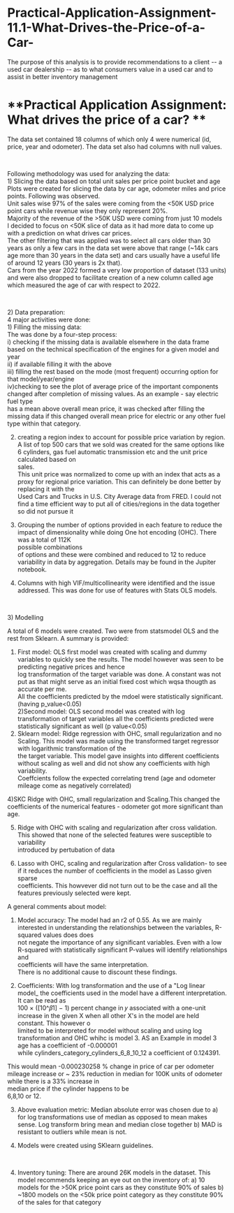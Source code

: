 # Practical-Application-Assignment-11.1-What-Drives-the-Price-of-a-Car-
The purpose of this analysis is to provide recommendations to a client -- a used car dealership -- as to what consumers value in a used car and to assist in better inventory management
<h1>
**Practical Application Assignment: What drives the price of a car? **</h1>


The data set contained 18 columns of which only 4 were numerical (id, price, year and odometer). The data set also had columns with null values.<br />
<p>&nbsp;</p>
Following methodology was used for analyzing the data: <br />
1) Slicing the data based on total unit sales per price point bucket and age <br />
Plots were created for slicing the data by car age, odometer miles and price points. Following was observed. <br />
Unit sales wise 97% of the sales were coming from the <50K USD price point cars while revenue wise they only represent 20%. <br />
Majority of the revenue of the >50K USD were coming from just 10 models <br />
I decided to focus on <50K slice of data as it had more data to come up with a prediction on what drives car prices. <br />
The other filtering that was applied was to select all cars older than 30 years as only a few cars in the data set were above that range (~14k cars age more than 30 years in the data set) and cars usually have a useful life of around 12 years (30 years is 2x that). <br />
Cars from the year 2022 formed a very low proportion of dataset (133 units) and were also dropped to facilitate creation of a new column called age which measured the 
age of car with respect to 2022. <br />
<p>&nbsp;</p>
2) Data preparation: <br />
 4 major activities were done: <br />
 1) Filling the missing data: <br />
 The was done by a four-step process: <br />
 i) checking if the missing data is available elsewhere in the data frame based on the technical specification of the engines for a given model and year <br />
 ii) if available filling it with the above <br />
 iii) filling the rest based on the mode (most frequent) occurring option for that model/year/engine <br />
 iv)checking to see the plot of average price of the important components changed after completion of missing values. As an example - say electric fuel type <br />
has a mean above overall mean price, it was checked after filling the missing data if this changed overall mean price for electric or any other fuel type within that category. <br />

 2) creating a region index to account for possible price variation by region. <br />
 A list of top 500 cars that we sold was created for the same options like 6 cylinders, gas fuel automatic transmission etc and the unit price calculated based on <br /> sales. <br />
 This unit price was normalized to come up with an index that acts as a proxy for regional price variation. This can definitely be done better by replacing it with the<br /> Used Cars and Trucks in U.S. City Average data from FRED. I could not find a time efficient way to put all of cities/regions in the data together so did not 
 pursue it <br />

  3) Grouping the number of options provided in each feature to reduce the impact of dimensionality while doing One hot encoding (OHC). There was a total of 112K <br /> possible combinations <br />
  of options and these were combined and reduced to 12 to reduce variability in data by aggregation. Details may be found in the Jupiter notebook. <br />
   
  4) Columns with high VIF/multicollinearity were identified and the issue addressed. This was done for use of features with Stats OLS models. <br />
<p>&nbsp;</p>
3) Modelling <br />

A total of 6 models were created. Two were from statsmodel OLS and the rest from Sklearn. A summary is provided: <br />
1) First model: OLS first model was created with scaling and dummy variables to quickly see the results. The model however was seen to be predicting negative prices and hence <br />
log transformation of the target variable was done. A constant was not put as that might serve as an initial fixed cost which wqsa thougth as accurate per me.<br />
All the coefficients predicted by the mdoel were statistically significant. (having p_value<0.05)<br />
2)Second model: OLS second model was created with log transformation of target variables all the coefficients predicted were statistically significant as well (p value<0.05) <br />
3) Sklearn model:  Ridge regression with OHC, small regularization and no Scaling. This model was made using the transformed target regressor with logarithmic transformation of the <br />
the target variable. This model gave insights into different coefficients without scaling as well and did not show any coefficients with high variability. <br />
Coeffcients follow the expected correlating trend (age and odometer mileage come as negatively correlated)<br />

4)SKC Ridge with OHC, small regularization and Scaling.This changed the coefficients of the numerical features - odometer got more significant than age. <br />

5) Ridge with OHC with scaling and regularization after cross validation. This showed that none of the selected features were susceptible to variability <br />
 introduced by pertubation of data<br />

6) Lasso with OHC, scaling and regularization after Cross validation- to see if it reduces the number of coefficients in the model as Lasso given sparse  <br />
  coefficients. This howvever did not turn out to be the case and all the features previously selected were kept.

A general comments about model: <br />

1) Model accuracy: The model had an r2 of 0.55. As we are mainly interested in understanding the relationships between the variables, R-squared values does does <br />not negate the importance of any significant variables. Even with a low R-squared with statistically significant P-values will identify relationships and <br /> coefficients will have the same interpretation.  <br />
There is no additional cause to discount these findings.  <br />

2) Coefficients: With log transformation and the use of a "Log linear model_ the coefficients used in the model have a different  interpretation. It can be read as <br /> 100 × ([10^𝛽1] − 1) percent change in 𝑦 associated with a one-unit increase in the given X when all other X's in the model are held constant. This however o<br /> limited to be interpreted for model without scaling and using log transformation and OHC whihc is model 3. AS an Example in model 3 age has a coefficient of -0.000001<br />  while cylinders_category_cylinders_6_8_10_12 a coefficient of 0.124391.  <br />

This would mean -0.000230258 % change in price of car per odometer mileage increase or ~ 23% reduction in median for 100K units of odometer while there is a 33% increase in<br /> median price if the cylinder happens to be <br />
6,8,10 or 12.  <br />

3) Above evaluation metric: Median absolute error was chosen due to 
a) for log transformations use of  median as opposed to mean makes sense. Log transform bring mean and median close together
b) MAD is resistant to outliers while mean is not.

4) Models were created using SKlearn guidelines. 

<p>&nbsp;</p>

4) Inventory tuning:
There are around 26K models in the dataset. This model recommends keeping an eye out on the inventory of:
a) 10 models for the >50K price point cars as they constitute 90% of sales
b) ~1800 models on the <50k price point category as they constitute 90% of the sales for that category
